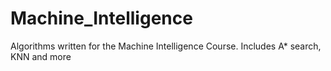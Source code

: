 # Machine_Intelligence
Algorithms written for the Machine Intelligence Course. Includes A* search, KNN and more
